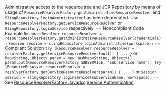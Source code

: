 Administrative access to the resource tree and JCR Repository by means of usage of ``ResourceResolverFactory.getAdministrativeResourceResolver`` and ``SlingRepository.loginAdministrative`` has been deprecated.
Use ``ResourceResolverFactory.getServiceResourceResolver`` or ``SlingRepository.loginService`` respectively.
== Noncompliant Code Example
``
ResourceResolver resourceResolver = resourceResolverFactory.getAdministrativeResourceResolver(credentials);
``
``
Session session = slingRepository.loginAdministrative(workspace);
``
== Compliant Solution
``
try (ResourceResolver resourceResolver = resolverFactory.getServiceResourceResolver(null)) {
	...
}
``
or
``
Map<String, Object> param = new HashMap<String, Object>();
param.put(ResourceResolverFactory.SUBSERVICE, "sub service name");
try (ResourceResolver resourceResolver = resolverFactory.getServiceResourceResolver(param)) {
	...
}
``
or
``
Session session = slingRepository.loginService(subServiceName, workspace);
``
== See
[ResourceResolverFactory Javadoc](https://docs.adobe.com/docs/en/aem/6-0/develop/ref/javadoc/org/apache/sling/api/resource/ResourceResolverFactory.html#getAdministrativeResourceResolver%28java.util.Map%29)
[Service Authentication](http://sling.apache.org/documentation/the-sling-engine/service-authentication.html)
